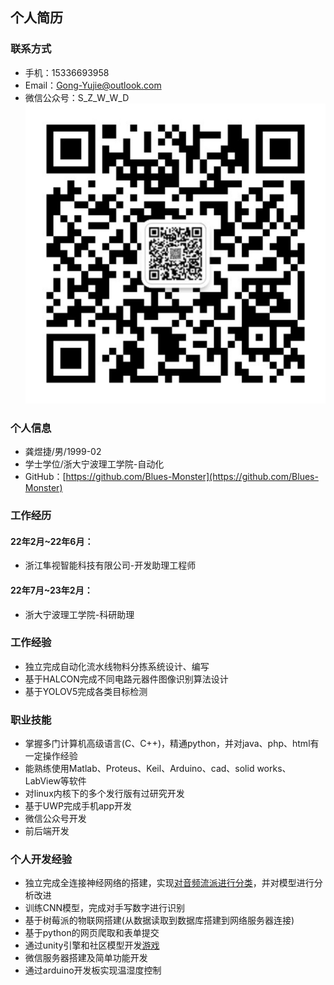 
## 个人简历

### 联系方式
 - 手机：15336693958
 - Email：Gong-Yujie@outlook.com
 - 微信公众号：S_Z_W_W_D ![](https://github.com/Blues-Monster/b_m.github.io/blob/main/img/WeChat%20subscription%20number.jpg)

### 个人信息
 - 龚煜捷/男/1999-02
 - 学士学位/浙大宁波理工学院-自动化
 - GitHub：[https://github.com/Blues-Monster](https://github.com/Blues-Monster)

### 工作经历
#### 22年2月~22年6月：
 - 浙江隼视智能科技有限公司-开发助理工程师

#### 22年7月~23年2月：
 - 浙大宁波理工学院-科研助理

### 工作经验
 - 独立完成自动化流水线物料分拣系统设计、编写
 - 基于HALCON完成不同电路元器件图像识别算法设计
 - 基于YOLOV5完成各类目标检测

### 职业技能
 - 掌握多门计算机高级语言(C、C++)，精通python，并对java、php、html有一定操作经验
 - 能熟练使用Matlab、Proteus、Keil、Arduino、cad、solid works、LabView等软件
 - 对linux内核下的多个发行版有过研究开发
 - 基于UWP完成手机app开发
 - 微信公众号开发
 - 前后端开发

### 个人开发经验
 - 独立完成全连接神经网络的搭建，实现[对音频流派进行分类](https://github.com/Blues-Monster/sound_Recognition)，并对模型进行分析改进
 - 训练CNN模型，完成对手写数字进行识别
 - 基于树莓派的物联网搭建(从数据读取到数据库搭建到网络服务器连接)
 - 基于python的网页爬取和表单提交
 - 通过unity引擎和社区模型开发[游戏](https://play.unity.com/mg/other/webgl-builds-42268)
 - 微信服务器搭建及简单功能开发
 - 通过arduino开发板实现温湿度控制
